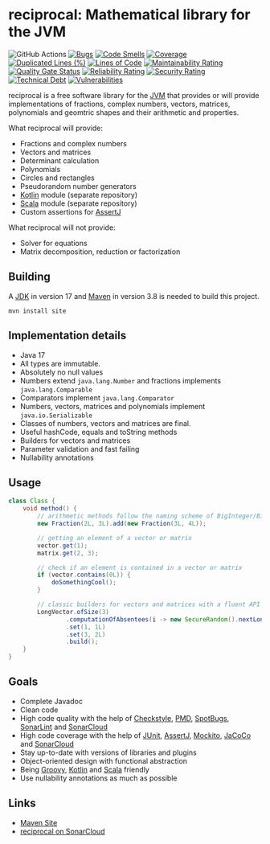 # reciprocal: Mathematical library for the JVM

![GitHub Actions](https://github.com/ltennstedt/reciprocal/actions/workflows/maven.yml/badge.svg)
[![Bugs](https://sonarcloud.io/api/project_badges/measure?project=ltennstedt_reciprocal&metric=bugs)](https://sonarcloud.io/summary/new_code?id=ltennstedt_reciprocal)
[![Code Smells](https://sonarcloud.io/api/project_badges/measure?project=ltennstedt_reciprocal&metric=code_smells)](https://sonarcloud.io/summary/new_code?id=ltennstedt_reciprocal)
[![Coverage](https://sonarcloud.io/api/project_badges/measure?project=ltennstedt_reciprocal&metric=coverage)](https://sonarcloud.io/summary/new_code?id=ltennstedt_reciprocal)
[![Duplicated Lines (%)](https://sonarcloud.io/api/project_badges/measure?project=ltennstedt_reciprocal&metric=duplicated_lines_density)](https://sonarcloud.io/summary/new_code?id=ltennstedt_reciprocal)
[![Lines of Code](https://sonarcloud.io/api/project_badges/measure?project=ltennstedt_reciprocal&metric=ncloc)](https://sonarcloud.io/summary/new_code?id=ltennstedt_reciprocal)
[![Maintainability Rating](https://sonarcloud.io/api/project_badges/measure?project=ltennstedt_reciprocal&metric=sqale_rating)](https://sonarcloud.io/summary/new_code?id=ltennstedt_reciprocal)
[![Quality Gate Status](https://sonarcloud.io/api/project_badges/measure?project=ltennstedt_reciprocal&metric=alert_status)](https://sonarcloud.io/summary/new_code?id=ltennstedt_reciprocal)
[![Reliability Rating](https://sonarcloud.io/api/project_badges/measure?project=ltennstedt_reciprocal&metric=reliability_rating)](https://sonarcloud.io/summary/new_code?id=ltennstedt_reciprocal)
[![Security Rating](https://sonarcloud.io/api/project_badges/measure?project=ltennstedt_reciprocal&metric=security_rating)](https://sonarcloud.io/summary/new_code?id=ltennstedt_reciprocal)
[![Technical Debt](https://sonarcloud.io/api/project_badges/measure?project=ltennstedt_reciprocal&metric=sqale_index)](https://sonarcloud.io/summary/new_code?id=ltennstedt_reciprocal)
[![Vulnerabilities](https://sonarcloud.io/api/project_badges/measure?project=ltennstedt_reciprocal&metric=vulnerabilities)](https://sonarcloud.io/summary/new_code?id=ltennstedt_reciprocal)

reciprocal is a free software library for the [JVM](https://www.java.com/) that provides or will provide
implementations of fractions, complex numbers, vectors, matrices, polynomials and geomtric shapes and their arithmetic
and properties.

What reciprocal will provide:

* Fractions and complex numbers
* Vectors and matrices
* Determinant calculation
* Polynomials
* Circles and rectangles
* Pseudorandom number generators
* [Kotlin](https://kotlinlang.org/) module (separate repository)
* [Scala](https://scala-lang.org/) module (separate repository)
* Custom assertions for [AssertJ](https://assertj.github.io/doc/)

What reciprocal will not provide:

* Solver for equations
* Matrix decomposition, reduction or factorization

## Building

A [JDK](https://adoptium.net/) in version 17 and [Maven](https://maven.apache.org) in version 3.8 is needed to
build this project.

```shell script
mvn install site
```

## Implementation details

* Java 17
* All types are immutable.
* Absolutely no null values
* Numbers extend `java.lang.Number` and fractions implements `java.lang.Comparable`
* Comparators implement `java.lang.Comparator`
* Numbers, vectors, matrices and polynomials implement `java.io.Serializable`
* Classes of numbers, vectors and matrices are final.
* Useful hashCode, equals and toString methods
* Builders for vectors and matrices
* Parameter validation and fast failing
* Nullability annotations

## Usage

```java
class Class {
    void method() {
        // arithmetic methods follow the naming scheme of BigInteger/BigDecimal
        new Fraction(2L, 3L).add(new Fraction(3L, 4L));

        // getting an element of a vector or matrix
        vector.get(1);
        matrix.get(2, 3);

        // check if an element is contained in a vector or matrix
        if (vector.contains(0L)) {
            doSomethingCool();
        }

        // classic builders for vectors and matrices with a fluent API        
        LongVector.ofSize(3)
                .computationOfAbsentees(i -> new SecureRandom().nextLong()) // default: i -> 0L
                .set(1, 1L)
                .set(3, 2L)
                .build();
    }
}
```

## Goals

* Complete Javadoc
* Clean code
* High code quality with the help of [Checkstyle](https://checkstyle.org/), [PMD](https://pmd.github.io/),
  [SpotBugs](https://spotbugs.github.io/),  [SonarLint](https://www.sonarlint.org/) and
  [SonarCloud](https://sonarcloud.io/)
* High code coverage with the help of [JUnit](https://junit.org/junit5/), [AssertJ](https://assertj.github.io/doc/),
  [Mockito](https://site.mockito.org/), [JaCoCo](https://www.jacoco.org/jacoco/) and
  [SonarCloud](https://sonarcloud.io/)
* Stay up-to-date with versions of libraries and plugins
* Object-oriented design with functional abstraction
* Being [Groovy](https://groovy-lang.org/), [Kotlin](https://www.kotlinlang.org/) and [Scala](https://scala-lang.org/)
  friendly
* Use nullability annotations as much as possible

## Links

* [Maven Site](https://ltennstedt.github.io/reciprocal/index.html)
* [reciprocal on SonarCloud](https://sonarcloud.io/project/overview?id=ltennstedt_reciprocal)
